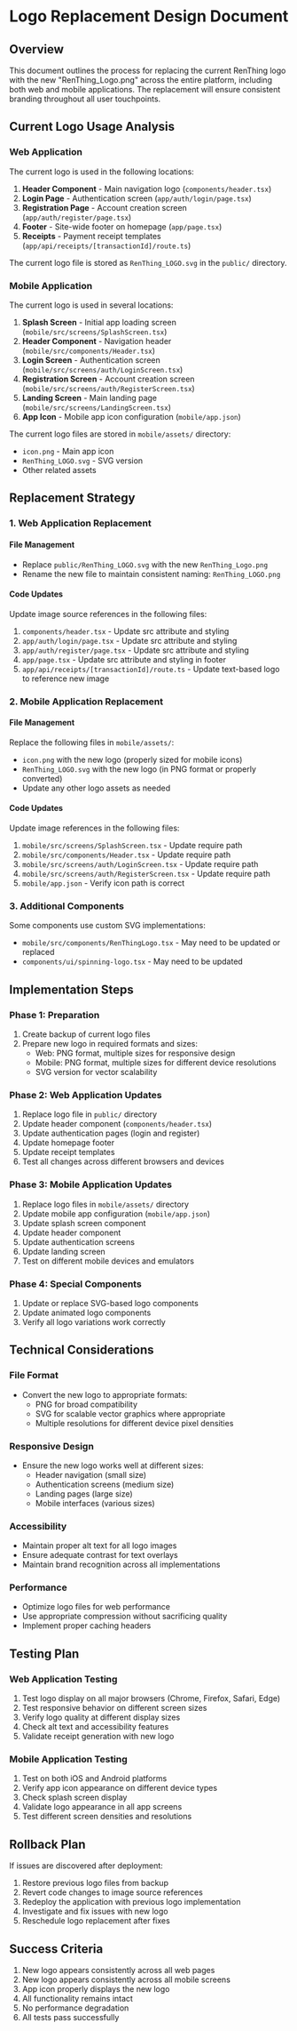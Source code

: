 # Logo Replacement Design Document

## Overview
This document outlines the process for replacing the current RenThing logo with the new "RenThing_Logo.png" across the entire platform, including both web and mobile applications. The replacement will ensure consistent branding throughout all user touchpoints.

## Current Logo Usage Analysis

### Web Application
The current logo is used in the following locations:
1. **Header Component** - Main navigation logo (`components/header.tsx`)
2. **Login Page** - Authentication screen (`app/auth/login/page.tsx`)
3. **Registration Page** - Account creation screen (`app/auth/register/page.tsx`)
4. **Footer** - Site-wide footer on homepage (`app/page.tsx`)
5. **Receipts** - Payment receipt templates (`app/api/receipts/[transactionId]/route.ts`)

The current logo file is stored as `RenThing_LOGO.svg` in the `public/` directory.

### Mobile Application
The current logo is used in several locations:
1. **Splash Screen** - Initial app loading screen (`mobile/src/screens/SplashScreen.tsx`)
2. **Header Component** - Navigation header (`mobile/src/components/Header.tsx`)
3. **Login Screen** - Authentication screen (`mobile/src/screens/auth/LoginScreen.tsx`)
4. **Registration Screen** - Account creation screen (`mobile/src/screens/auth/RegisterScreen.tsx`)
5. **Landing Screen** - Main landing page (`mobile/src/screens/LandingScreen.tsx`)
6. **App Icon** - Mobile app icon configuration (`mobile/app.json`)

The current logo files are stored in `mobile/assets/` directory:
- `icon.png` - Main app icon
- `RenThing_LOGO.svg` - SVG version
- Other related assets

## Replacement Strategy

### 1. Web Application Replacement

#### File Management
- Replace `public/RenThing_LOGO.svg` with the new `RenThing_Logo.png`
- Rename the new file to maintain consistent naming: `RenThing_LOGO.png`

#### Code Updates
Update image source references in the following files:
1. `components/header.tsx` - Update src attribute and styling
2. `app/auth/login/page.tsx` - Update src attribute and styling
3. `app/auth/register/page.tsx` - Update src attribute and styling
4. `app/page.tsx` - Update src attribute and styling in footer
5. `app/api/receipts/[transactionId]/route.ts` - Update text-based logo to reference new image

### 2. Mobile Application Replacement

#### File Management
Replace the following files in `mobile/assets/`:
- `icon.png` with the new logo (properly sized for mobile icons)
- `RenThing_LOGO.svg` with the new logo (in PNG format or properly converted)
- Update any other logo assets as needed

#### Code Updates
Update image references in the following files:
1. `mobile/src/screens/SplashScreen.tsx` - Update require path
2. `mobile/src/components/Header.tsx` - Update require path
3. `mobile/src/screens/auth/LoginScreen.tsx` - Update require path
4. `mobile/src/screens/auth/RegisterScreen.tsx` - Update require path
5. `mobile/app.json` - Verify icon path is correct

### 3. Additional Components
Some components use custom SVG implementations:
- `mobile/src/components/RenThingLogo.tsx` - May need to be updated or replaced
- `components/ui/spinning-logo.tsx` - May need to be updated

## Implementation Steps

### Phase 1: Preparation
1. Create backup of current logo files
2. Prepare new logo in required formats and sizes:
   - Web: PNG format, multiple sizes for responsive design
   - Mobile: PNG format, multiple sizes for different device resolutions
   - SVG version for vector scalability

### Phase 2: Web Application Updates
1. Replace logo file in `public/` directory
2. Update header component (`components/header.tsx`)
3. Update authentication pages (login and register)
4. Update homepage footer
5. Update receipt templates
6. Test all changes across different browsers and devices

### Phase 3: Mobile Application Updates
1. Replace logo files in `mobile/assets/` directory
2. Update mobile app configuration (`mobile/app.json`)
3. Update splash screen component
4. Update header component
5. Update authentication screens
6. Update landing screen
7. Test on different mobile devices and emulators

### Phase 4: Special Components
1. Update or replace SVG-based logo components
2. Update animated logo components
3. Verify all logo variations work correctly

## Technical Considerations

### File Format
- Convert the new logo to appropriate formats:
  - PNG for broad compatibility
  - SVG for scalable vector graphics where appropriate
  - Multiple resolutions for different device pixel densities

### Responsive Design
- Ensure the new logo works well at different sizes:
  - Header navigation (small size)
  - Authentication screens (medium size)
  - Landing pages (large size)
  - Mobile interfaces (various sizes)

### Accessibility
- Maintain proper alt text for all logo images
- Ensure adequate contrast for text overlays
- Maintain brand recognition across all implementations

### Performance
- Optimize logo files for web performance
- Use appropriate compression without sacrificing quality
- Implement proper caching headers

## Testing Plan

### Web Application Testing
1. Test logo display on all major browsers (Chrome, Firefox, Safari, Edge)
2. Test responsive behavior on different screen sizes
3. Verify logo quality at different display sizes
4. Check alt text and accessibility features
5. Validate receipt generation with new logo

### Mobile Application Testing
1. Test on both iOS and Android platforms
2. Verify app icon appearance on different device types
3. Check splash screen display
4. Validate logo appearance in all app screens
5. Test different screen densities and resolutions

## Rollback Plan
If issues are discovered after deployment:
1. Restore previous logo files from backup
2. Revert code changes to image source references
3. Redeploy the application with previous logo implementation
4. Investigate and fix issues with new logo
5. Reschedule logo replacement after fixes

## Success Criteria
1. New logo appears consistently across all web pages
2. New logo appears consistently across all mobile screens
3. App icon properly displays the new logo
4. All functionality remains intact
5. No performance degradation
6. All tests pass successfully
